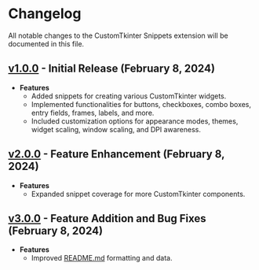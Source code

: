 # Changelog

All notable changes to the CustomTkinter Snippets extension will be documented in this file.

## [v1.0.0] - Initial Release (February 8, 2024)

- **Features**
  - Added snippets for creating various CustomTkinter widgets.
  - Implemented functionalities for buttons, checkboxes, combo boxes, entry fields, frames, labels, and more.
  - Included customization options for appearance modes, themes, widget scaling, window scaling, and DPI awareness.

## [v2.0.0] - Feature Enhancement (February 8, 2024)

- **Features**
  - Expanded snippet coverage for more CustomTkinter components.

## [v3.0.0] - Feature Addition and Bug Fixes (February 8, 2024)

- **Features**
  - Improved [README.md](./README.md) formatting and data.

[v1.0.0]: #
[v2.0.0]: #
[v3.0.0]: #
